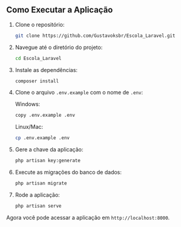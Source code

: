## Como Executar a Aplicação

1. Clone o repositório:
    ```sh
    git clone https://github.com/Gustavoksbr/Escola_Laravel.git
    ```

2. Navegue até o diretório do projeto:
    ```sh
    cd Escola_Laravel
    ```

3. Instale as dependências:
    ```sh
    composer install
    ```

4. Clone o arquivo `.env.example` com o nome de `.env`:

    Windows:
    ```sh
    copy .env.example .env
    ```

    Linux/Mac:
    ```sh
    cp .env.example .env
    ```

5. Gere a chave da aplicação:
    ```sh
    php artisan key:generate
    ```

6. Execute as migrações do banco de dados:
    ```sh
    php artisan migrate
    ```

7. Rode a aplicação:
    ```sh
    php artisan serve
    ```

Agora você pode acessar a aplicação em `http://localhost:8000`.
